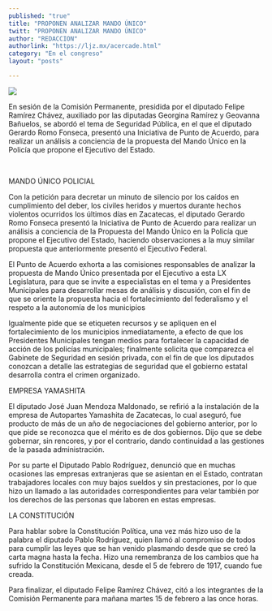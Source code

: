 ```yaml
---
published: "true"
title: "PROPONEN ANALIZAR MANDO ÚNICO"
twitt: "PROPONEN ANALIZAR MANDO ÚNICO"
author: "REDACCION"
authorlink: "https://ljz.mx/acercade.html"
category: "En el congreso"
layout: "posts"

---
```

![](http://i.imgur.com/JNeL6cdm.jpg
)


  



  En sesión de la Comisión Permanente, presidida por el diputado Felipe Ramírez Chávez, auxiliado por las diputadas Georgina Ramírez y Geovanna Bañuelos, se abordó el tema de Seguridad Pública, en el que el diputado Gerardo Romo Fonseca, presentó una Iniciativa de Punto de Acuerdo, para realizar un análisis a conciencia de la propuesta del Mando Único en la Policía que propone el Ejecutivo del Estado. 


 


  MANDO ÚNICO POLICIAL



  Con la petición para decretar un minuto de silencio por los caídos en cumplimiento del deber, los civiles heridos y muertos durante hechos violentos ocurridos los últimos días en Zacatecas, el diputado Gerardo Romo Fonseca presentó la Iniciativa de Punto de Acuerdo para realizar un análisis a conciencia de la Propuesta del Mando Único en la Policía que propone el Ejecutivo del Estado, haciendo observaciones a la muy similar propuesta que anteriormente presentó el Ejecutivo Federal. 



  El Punto de Acuerdo exhorta a las comisiones responsables de analizar la propuesta de Mando Único presentada por el Ejecutivo a esta LX Legislatura, para que se invite a especialistas en el tema y a Presidentes Municipales para desarrollar mesas de análisis y discusión, con el fin de que se oriente la propuesta hacia el fortalecimiento del federalismo y el respeto a la autonomía de los municipios



  Igualmente pide que se etiqueten recursos y se apliquen en el fortalecimiento de los municipios inmediatamente, a efecto de que los Presidentes Municipales tengan medios para fortalecer la capacidad de acción de los policías municipales; finalmente solicita que comparezca el Gabinete de Seguridad en sesión privada, con el fin de que los diputados conozcan a detalle las estrategias de seguridad que el gobierno estatal desarrolla contra el crimen organizado.



  EMPRESA YAMASHITA



  El diputado José Juan Mendoza Maldonado, se refirió a la instalación de la empresa de Autopartes Yamashita de Zacatecas, lo cual aseguró, fue producto de más de un año de negociaciones del gobierno anterior, por lo que pide se reconozca que el mérito es de dos gobiernos. Dijo que se debe gobernar, sin rencores, y por el contrario, dando continuidad a las gestiones de la pasada administración. 



  Por su parte el Diputado Pablo Rodríguez, denunció que en muchas ocasiones las empresas extranjeras que se asientan en el Estado, contratan trabajadores locales con muy bajos sueldos y sin prestaciones, por lo que hizo un llamado a las autoridades correspondientes para velar también por los derechos de las personas que laboren en estas empresas.



  LA CONSTITUCIÓN



  Para hablar sobre la Constitución Política, una vez más hizo uso de la palabra el diputado Pablo Rodríguez, quien llamó al compromiso de todos para cumplir las leyes que se han venido plasmando desde que se creó la carta magna hasta la fecha. Hizo una remembranza de los cambios que ha sufrido la Constitución Mexicana, desde el 5 de febrero de 1917, cuando fue creada. 



  Para finalizar, el diputado Felipe Ramírez Chávez, citó a los integrantes de la Comisión Permanente para mañana martes 15 de febrero a las once horas.

